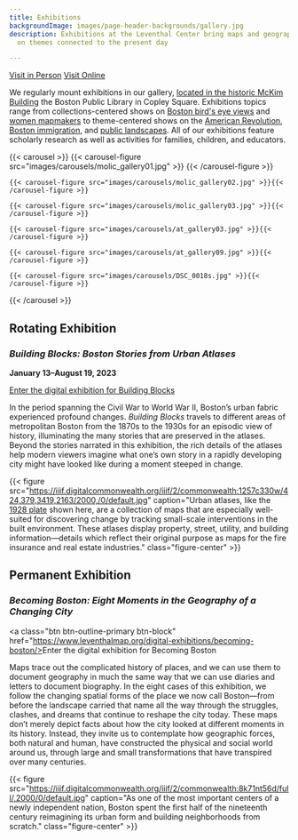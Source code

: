 ```yaml
---
title: Exhibitions
backgroundImage: images/page-header-backgrounds/gallery.jpg
description: Exhibitions at the Leventhal Center bring maps and geography to life
  on themes connected to the present day

---
```

<p class="text-center"> <a class="btn btn-primary btn-primary-outline mb-2" href="./visit"><i class="fas fa-walking me-1"></i> Visit in Person</a> <a class="btn btn-primary btn-primary-outline mb-2" href="https://www.leventhalmap.org/digital-exhibitions/building-blocks/"><i class="fas fa-desktop me-1 "></i> Visit Online</a> </p>

We regularly mount exhibitions in our gallery, [located in the historic McKim Building](about/hours-directions) the Boston Public Library in Copley Square. Exhibitions topics range from collections-centered shows on [Boston bird's eye views](https://collections.leventhalmap.org/exhibits/16) and [women mapmakers](https://collections.leventhalmap.org/exhibits/6) to theme-centered shows on the [American Revolution](https://collections.leventhalmap.org/exhibits/3), [Boston immigration](https://collections.leventhalmap.org/exhibits/19), and [public landscapes](https://collections.leventhalmap.org/exhibits/19). All of our exhibitions feature scholarly research as well as activities for families, children, and educators.

{{< carousel >}} {{< carousel-figure src="images/carousels/molic_gallery01.jpg" >}} {{< /carousel-figure >}}

    {{< carousel-figure src="images/carousels/molic_gallery02.jpg" >}}{{< /carousel-figure >}}
    
    {{< carousel-figure src="images/carousels/molic_gallery03.jpg" >}}{{< /carousel-figure >}}
    
    {{< carousel-figure src="images/carousels/at_gallery03.jpg" >}}{{< /carousel-figure >}}
    
    {{< carousel-figure src="images/carousels/at_gallery09.jpg" >}}{{< /carousel-figure >}}
    
    {{< carousel-figure src="images/carousels/DSC_0018s.jpg" >}}{{< /carousel-figure >}}

{{< /carousel >}}

<!-- ## Currently on Exhibit -->

## Rotating Exhibition

### _Building Blocks: Boston Stories from Urban Atlases_

**January 13–August 19, 2023**

<a class="btn btn-outline-primary btn-block" href="https://www.leventhalmap.org/digital-exhibitions/building-blocks/"><i class="fas fa-images me-2"></i>Enter the digital exhibition for Building Blocks</a>

In the period spanning the Civil War to World War II, Boston’s urban fabric experienced profound changes. _Building Blocks_ travels to different areas of metropolitan Boston from the 1870s to the 1930s for an episodic view of history, illuminating the many stories that are preserved in the atlases. Beyond the stories narrated in this exhibition, the rich details of the atlases help modern viewers imagine what one’s own story in a rapidly developing city might have looked like during a moment steeped in change.

{{< figure src="https://iiif.digitalcommonwealth.org/iiif/2/commonwealth:1257c330w/424,379,3419,2163/2000,/0/default.jpg" caption="Urban atlases, like the [1928 plate](https://collections.leventhalmap.org/search/commonwealth:1257c3294) shown here, are a collection of maps that are especially well-suited for discovering change by tracking small-scale interventions in the built environment. These atlases display property, street, utility, and building information—details which reflect their original purpose as maps for the fire insurance and real estate industries." class="figure-center" >}}

## Permanent Exhibition

### _Becoming Boston: Eight Moments in the Geography of a Changing City_

<a class="btn btn-outline-primary btn-block" href="https://www.leventhalmap.org/digital-exhibitions/becoming-boston/><i class="fas fa-images me-2"></i>Enter the digital exhibition for Becoming Boston</a>

Maps trace out the complicated history of places, and we can use them to document geography in much the same way that we can use diaries and letters to document biography. In the eight cases of this exhibition, we follow the changing spatial forms of the place we now call Boston—from before the landscape carried that name all the way through the struggles, clashes, and dreams that continue to reshape the city today. These maps don’t merely depict facts about how the city looked at different moments in its history. Instead, they invite us to contemplate how geographic forces, both natural and human, have constructed the physical and social world around us, through large and small transformations that have transpired over many centuries.

{{< figure src="https://iiif.digitalcommonwealth.org/iiif/2/commonwealth:8k71nt56d/full/,2000/0/default.jpg" caption="As one of the most important centers of a newly independent nation, Boston spent the first half of the nineteenth century reimagining its urban form and building neighborhoods from scratch." class="figure-center" >}}